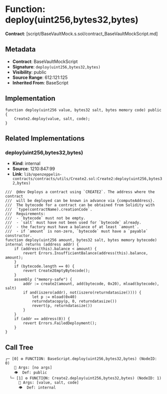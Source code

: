 # Function: deploy(uint256,bytes32,bytes)

**Contract**: [script/BaseVaultMock.s.sol/contract_BaseVaultMockScript.md]

## Metadata

- **Contract**: BaseVaultMockScript
- **Signature**: `deploy(uint256,bytes32,bytes)`
- **Visibility**: public
- **Source Range**: 612:121:125
- **Inherited From**: BaseScript

## Implementation

```solidity
function deploy(uint256 value, bytes32 salt, bytes memory code) public {
    Create2.deploy(value, salt, code);
}
```

## Related Implementations

### deploy(uint256,bytes32,bytes)

- **Kind**: internal
- **Source**: 1210:847:99
- **Link**: `lib/openzeppelin-contracts/contracts/utils/Create2.sol:Create2:deploy(uint256,bytes32,bytes)`

```solidity
///  @dev Deploys a contract using `CREATE2`. The address where the contract
///  will be deployed can be known in advance via {computeAddress}.
///  The bytecode for a contract can be obtained from Solidity with
///  `type(contractName).creationCode`.
///  Requirements:
///  - `bytecode` must not be empty.
///  - `salt` must have not been used for `bytecode` already.
///  - the factory must have a balance of at least `amount`.
///  - if `amount` is non-zero, `bytecode` must have a `payable` constructor.
function deploy(uint256 amount, bytes32 salt, bytes memory bytecode) internal returns (address addr) {
    if (address(this).balance < amount) {
        revert Errors.InsufficientBalance(address(this).balance, amount);
    }
    if (bytecode.length == 0) {
        revert Create2EmptyBytecode();
    }
    assembly ("memory-safe") {
        addr := create2(amount, add(bytecode, 0x20), mload(bytecode), salt)
        if and(iszero(addr), not(iszero(returndatasize()))) {
            let p := mload(0x40)
            returndatacopy(p, 0, returndatasize())
            revert(p, returndatasize())
        }
    }
    if (addr == address(0)) {
        revert Errors.FailedDeployment();
    }
}
```

## Call Tree

```
┌─ [0] ⚙️ FUNCTION: BaseScript.deploy(uint256,bytes32,bytes) (NodeID: 0)
    💬 Args: [no args]
    👁️  Def: public
  └─ [1] ⚙️ FUNCTION: Create2.deploy(uint256,bytes32,bytes) (NodeID: 1)
      💬 Args: [value, salt, code]
      👁️  Def: internal
```
